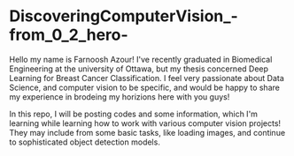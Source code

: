 # DiscoveringComputerVision_-from_0_2_hero-
Hello my name is Farnoosh Azour!
I've recently graduated in Biomedical Engineering at the university of Ottawa, but my thesis concerned Deep Learning for Breast Cancer Classification. 
I feel very passionate about Data Science, and computer vision to be specific, and would be happy to share my experience in brodeing my horizions here with you guys!

In this repo, I will be posting codes and some information, which I'm learning while learning how to work with various computer vision projects! They may include from some basic tasks, like loading images, and continue to sophisticated object detection models.

